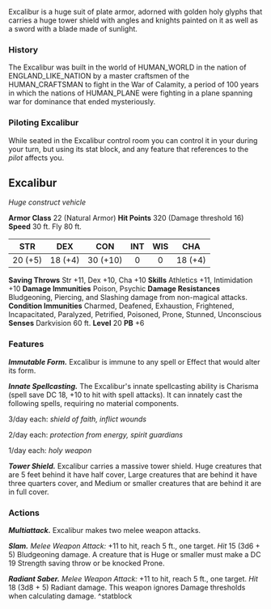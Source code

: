 Excalibur is a huge suit of plate armor, adorned with golden holy glyphs that carries a huge tower shield with angles and knights painted on it as well as a sword with a blade made of sunlight.

### History
The Excalibur was built in the world of HUMAN_WORLD in the nation of ENGLAND_LIKE_NATION by a master craftsmen of the HUMAN_CRAFTSMAN to fight in the War of Calamity, a period of 100 years in which the nations of HUMAN_PLANE were fighting in a plane spanning war for dominance that ended mysteriously.


### Piloting Excalibur
While seated in the Excalibur control room you can control it in your during your turn, but using its stat block, and any feature that references to the *pilot* affects you.

## Excalibur
*Huge construct vehicle*

**Armor Class** 22 (Natural Armor)
**Hit Points** 320 (Damage threshold 16)
**Speed** 30 ft. Fly 80 ft.

|   STR   |   DEX   |   CON    |   INT   |   WIS   |   CHA   |
|:-------:|:-------:|:--------:|:-------:|:-------:|:-------:|
| 20 (+5) | 18 (+4) | 30 (+10) |    0    |    0    | 18 (+4) |

**Saving Throws** Str +11, Dex +10, Cha +10
**Skills** Athletics +11, Intimidation +10
**Damage Immunities** Poison, Psychic
**Damage Resistances** Bludgeoning, Piercing, and Slashing damage from non-magical attacks.
**Condition Immunities** Charmed, Deafened, Exhaustion, Frightened, Incapacitated, Paralyzed, Petrified, Poisoned, Prone, Stunned, Unconscious
**Senses** Darkvision 60 ft.
**Level** 20 **PB** +6

### Features
***Immutable Form.*** Excalibur is immune to any spell or Effect that would alter its form.

***Innate Spellcasting.*** The Excalibur's innate spellcasting ability is Charisma (spell save DC 18, +10 to hit with spell attacks). It can innately cast the following spells, requiring no material components.

3/day each: *shield of faith, inflict wounds*

2/day each: *protection from energy, spirit guardians*

1/day each: *holy weapon*

***Tower Shield.*** Excalibur carries a massive tower shield. Huge creatures that are 5 feet behind it have half cover, Large creatures that are behind it have three quarters cover, and Medium or smaller creatures that are behind it are in full cover.


### Actions
***Multiattack.*** Excalibur makes two melee weapon attacks.

***Slam.*** *Melee Weapon Attack:* +11 to hit, reach 5 ft., one target. *Hit* 15 (3d6 + 5) Bludgeoning damage. A creature that is Huge or smaller must make a DC 19 Strength saving throw or be knocked Prone.

***Radiant Saber.*** *Melee Weapon Attack:* +11 to hit, reach 5 ft., one target. *Hit* 18 (3d8 + 5) Radiant damage. This weapon ignores Damage thresholds when calculating damage.
^statblock